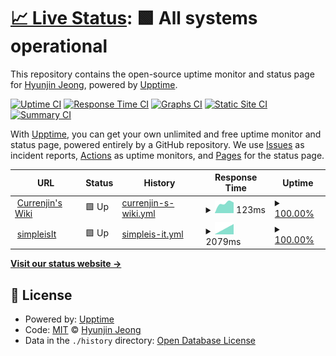 # [📈 Live Status](https://demo.upptime.js.org): <!--live status--> **🟩 All systems operational**

This repository contains the open-source uptime monitor and status page for [Hyunjin Jeong](https://simpleisit.tistory.com/), powered by [Upptime](https://github.com/upptime/upptime).

[![Uptime CI](https://github.com/currenjin/upptime/workflows/Uptime%20CI/badge.svg)](https://github.com/currenjin/upptime/actions?query=workflow%3A%22Uptime+CI%22)
[![Response Time CI](https://github.com/currenjin/upptime/workflows/Response%20Time%20CI/badge.svg)](https://github.com/currenjin/upptime/actions?query=workflow%3A%22Response+Time+CI%22)
[![Graphs CI](https://github.com/currenjin/upptime/workflows/Graphs%20CI/badge.svg)](https://github.com/currenjin/upptime/actions?query=workflow%3A%22Graphs+CI%22)
[![Static Site CI](https://github.com/currenjin/upptime/workflows/Static%20Site%20CI/badge.svg)](https://github.com/currenjin/upptime/actions?query=workflow%3A%22Static+Site+CI%22)
[![Summary CI](https://github.com/currenjin/upptime/workflows/Summary%20CI/badge.svg)](https://github.com/currenjin/upptime/actions?query=workflow%3A%22Summary+CI%22)

With [Upptime](https://upptime.js.org), you can get your own unlimited and free uptime monitor and status page, powered entirely by a GitHub repository. We use [Issues](https://github.com/currenjin/upptime/issues) as incident reports, [Actions](https://github.com/currenjin/upptime/actions) as uptime monitors, and [Pages](https://demo.upptime.js.org) for the status page.

<!--start: status pages-->
<!-- This summary is generated by Upptime (https://github.com/upptime/upptime) -->
<!-- Do not edit this manually, your changes will be overwritten -->
<!-- prettier-ignore -->
| URL | Status | History | Response Time | Uptime |
| --- | ------ | ------- | ------------- | ------ |
| <img alt="" src="https://favicons.githubusercontent.com/currenjin.github.io" height="13"> [Currenjin's Wiki](https://currenjin.github.io) | 🟩 Up | [currenjin-s-wiki.yml](https://github.com/currenjin/upptime/commits/HEAD/history/currenjin-s-wiki.yml) | <details><summary><img alt="Response time graph" src="./graphs/currenjin-s-wiki/response-time-week.png" height="20"> 123ms</summary><br><a href="https://currenjin.github.io/upptime/history/currenjin-s-wiki"><img alt="Response time 123" src="https://img.shields.io/endpoint?url=https%3A%2F%2Fraw.githubusercontent.com%2Fcurrenjin%2Fupptime%2FHEAD%2Fapi%2Fcurrenjin-s-wiki%2Fresponse-time.json"></a><br><a href="https://currenjin.github.io/upptime/history/currenjin-s-wiki"><img alt="24-hour response time 126" src="https://img.shields.io/endpoint?url=https%3A%2F%2Fraw.githubusercontent.com%2Fcurrenjin%2Fupptime%2FHEAD%2Fapi%2Fcurrenjin-s-wiki%2Fresponse-time-day.json"></a><br><a href="https://currenjin.github.io/upptime/history/currenjin-s-wiki"><img alt="7-day response time 123" src="https://img.shields.io/endpoint?url=https%3A%2F%2Fraw.githubusercontent.com%2Fcurrenjin%2Fupptime%2FHEAD%2Fapi%2Fcurrenjin-s-wiki%2Fresponse-time-week.json"></a><br><a href="https://currenjin.github.io/upptime/history/currenjin-s-wiki"><img alt="30-day response time 123" src="https://img.shields.io/endpoint?url=https%3A%2F%2Fraw.githubusercontent.com%2Fcurrenjin%2Fupptime%2FHEAD%2Fapi%2Fcurrenjin-s-wiki%2Fresponse-time-month.json"></a><br><a href="https://currenjin.github.io/upptime/history/currenjin-s-wiki"><img alt="1-year response time 123" src="https://img.shields.io/endpoint?url=https%3A%2F%2Fraw.githubusercontent.com%2Fcurrenjin%2Fupptime%2FHEAD%2Fapi%2Fcurrenjin-s-wiki%2Fresponse-time-year.json"></a></details> | <details><summary><a href="https://currenjin.github.io/upptime/history/currenjin-s-wiki">100.00%</a></summary><a href="https://currenjin.github.io/upptime/history/currenjin-s-wiki"><img alt="All-time uptime 100.00%" src="https://img.shields.io/endpoint?url=https%3A%2F%2Fraw.githubusercontent.com%2Fcurrenjin%2Fupptime%2FHEAD%2Fapi%2Fcurrenjin-s-wiki%2Fuptime.json"></a><br><a href="https://currenjin.github.io/upptime/history/currenjin-s-wiki"><img alt="24-hour uptime 100.00%" src="https://img.shields.io/endpoint?url=https%3A%2F%2Fraw.githubusercontent.com%2Fcurrenjin%2Fupptime%2FHEAD%2Fapi%2Fcurrenjin-s-wiki%2Fuptime-day.json"></a><br><a href="https://currenjin.github.io/upptime/history/currenjin-s-wiki"><img alt="7-day uptime 100.00%" src="https://img.shields.io/endpoint?url=https%3A%2F%2Fraw.githubusercontent.com%2Fcurrenjin%2Fupptime%2FHEAD%2Fapi%2Fcurrenjin-s-wiki%2Fuptime-week.json"></a><br><a href="https://currenjin.github.io/upptime/history/currenjin-s-wiki"><img alt="30-day uptime 100.00%" src="https://img.shields.io/endpoint?url=https%3A%2F%2Fraw.githubusercontent.com%2Fcurrenjin%2Fupptime%2FHEAD%2Fapi%2Fcurrenjin-s-wiki%2Fuptime-month.json"></a><br><a href="https://currenjin.github.io/upptime/history/currenjin-s-wiki"><img alt="1-year uptime 100.00%" src="https://img.shields.io/endpoint?url=https%3A%2F%2Fraw.githubusercontent.com%2Fcurrenjin%2Fupptime%2FHEAD%2Fapi%2Fcurrenjin-s-wiki%2Fuptime-year.json"></a></details>
| <img alt="" src="https://favicons.githubusercontent.com/simpleisit.tistory.com" height="13"> [simpleisIt](https://simpleisit.tistory.com) | 🟩 Up | [simpleis-it.yml](https://github.com/currenjin/upptime/commits/HEAD/history/simpleis-it.yml) | <details><summary><img alt="Response time graph" src="./graphs/simpleis-it/response-time-week.png" height="20"> 2079ms</summary><br><a href="https://currenjin.github.io/upptime/history/simpleis-it"><img alt="Response time 2079" src="https://img.shields.io/endpoint?url=https%3A%2F%2Fraw.githubusercontent.com%2Fcurrenjin%2Fupptime%2FHEAD%2Fapi%2Fsimpleis-it%2Fresponse-time.json"></a><br><a href="https://currenjin.github.io/upptime/history/simpleis-it"><img alt="24-hour response time 2079" src="https://img.shields.io/endpoint?url=https%3A%2F%2Fraw.githubusercontent.com%2Fcurrenjin%2Fupptime%2FHEAD%2Fapi%2Fsimpleis-it%2Fresponse-time-day.json"></a><br><a href="https://currenjin.github.io/upptime/history/simpleis-it"><img alt="7-day response time 2079" src="https://img.shields.io/endpoint?url=https%3A%2F%2Fraw.githubusercontent.com%2Fcurrenjin%2Fupptime%2FHEAD%2Fapi%2Fsimpleis-it%2Fresponse-time-week.json"></a><br><a href="https://currenjin.github.io/upptime/history/simpleis-it"><img alt="30-day response time 2079" src="https://img.shields.io/endpoint?url=https%3A%2F%2Fraw.githubusercontent.com%2Fcurrenjin%2Fupptime%2FHEAD%2Fapi%2Fsimpleis-it%2Fresponse-time-month.json"></a><br><a href="https://currenjin.github.io/upptime/history/simpleis-it"><img alt="1-year response time 2079" src="https://img.shields.io/endpoint?url=https%3A%2F%2Fraw.githubusercontent.com%2Fcurrenjin%2Fupptime%2FHEAD%2Fapi%2Fsimpleis-it%2Fresponse-time-year.json"></a></details> | <details><summary><a href="https://currenjin.github.io/upptime/history/simpleis-it">100.00%</a></summary><a href="https://currenjin.github.io/upptime/history/simpleis-it"><img alt="All-time uptime 100.00%" src="https://img.shields.io/endpoint?url=https%3A%2F%2Fraw.githubusercontent.com%2Fcurrenjin%2Fupptime%2FHEAD%2Fapi%2Fsimpleis-it%2Fuptime.json"></a><br><a href="https://currenjin.github.io/upptime/history/simpleis-it"><img alt="24-hour uptime 100.00%" src="https://img.shields.io/endpoint?url=https%3A%2F%2Fraw.githubusercontent.com%2Fcurrenjin%2Fupptime%2FHEAD%2Fapi%2Fsimpleis-it%2Fuptime-day.json"></a><br><a href="https://currenjin.github.io/upptime/history/simpleis-it"><img alt="7-day uptime 100.00%" src="https://img.shields.io/endpoint?url=https%3A%2F%2Fraw.githubusercontent.com%2Fcurrenjin%2Fupptime%2FHEAD%2Fapi%2Fsimpleis-it%2Fuptime-week.json"></a><br><a href="https://currenjin.github.io/upptime/history/simpleis-it"><img alt="30-day uptime 100.00%" src="https://img.shields.io/endpoint?url=https%3A%2F%2Fraw.githubusercontent.com%2Fcurrenjin%2Fupptime%2FHEAD%2Fapi%2Fsimpleis-it%2Fuptime-month.json"></a><br><a href="https://currenjin.github.io/upptime/history/simpleis-it"><img alt="1-year uptime 100.00%" src="https://img.shields.io/endpoint?url=https%3A%2F%2Fraw.githubusercontent.com%2Fcurrenjin%2Fupptime%2FHEAD%2Fapi%2Fsimpleis-it%2Fuptime-year.json"></a></details>

<!--end: status pages-->

[**Visit our status website →**](https://demo.upptime.js.org)

## 📄 License

- Powered by: [Upptime](https://github.com/upptime/upptime)
- Code: [MIT](./LICENSE) © [Hyunjin Jeong](https://simpleisit.tistory.com/)
- Data in the `./history` directory: [Open Database License](https://opendatacommons.org/licenses/odbl/1-0/)
